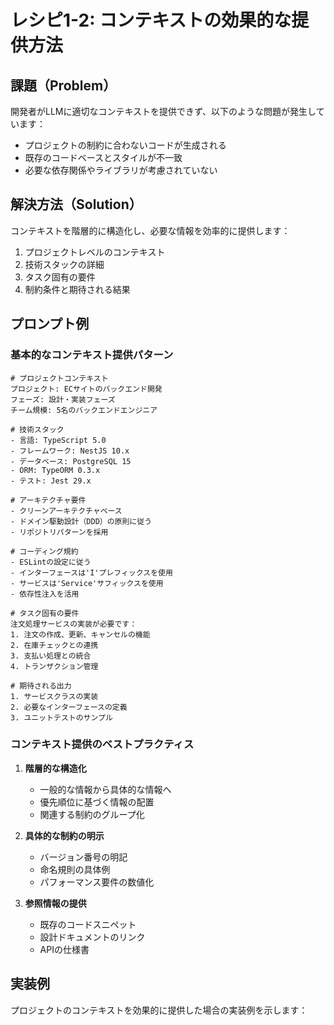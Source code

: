 # レシピ1-2: コンテキストの効果的な提供方法

## 課題（Problem）
開発者がLLMに適切なコンテキストを提供できず、以下のような問題が発生しています：
- プロジェクトの制約に合わないコードが生成される
- 既存のコードベースとスタイルが不一致
- 必要な依存関係やライブラリが考慮されていない

## 解決方法（Solution）
コンテキストを階層的に構造化し、必要な情報を効率的に提供します：

1. プロジェクトレベルのコンテキスト
2. 技術スタックの詳細
3. タスク固有の要件
4. 制約条件と期待される結果

## プロンプト例

### 基本的なコンテキスト提供パターン

```
# プロジェクトコンテキスト
プロジェクト: ECサイトのバックエンド開発
フェーズ: 設計・実装フェーズ
チーム規模: 5名のバックエンドエンジニア

# 技術スタック
- 言語: TypeScript 5.0
- フレームワーク: NestJS 10.x
- データベース: PostgreSQL 15
- ORM: TypeORM 0.3.x
- テスト: Jest 29.x

# アーキテクチャ要件
- クリーンアーキテクチャベース
- ドメイン駆動設計（DDD）の原則に従う
- リポジトリパターンを採用

# コーディング規約
- ESLintの設定に従う
- インターフェースは'I'プレフィックスを使用
- サービスは'Service'サフィックスを使用
- 依存性注入を活用

# タスク固有の要件
注文処理サービスの実装が必要です：
1. 注文の作成、更新、キャンセルの機能
2. 在庫チェックとの連携
3. 支払い処理との統合
4. トランザクション管理

# 期待される出力
1. サービスクラスの実装
2. 必要なインターフェースの定義
3. ユニットテストのサンプル
```

### コンテキスト提供のベストプラクティス

1. **階層的な構造化**
   - 一般的な情報から具体的な情報へ
   - 優先順位に基づく情報の配置
   - 関連する制約のグループ化

2. **具体的な制約の明示**
   - バージョン番号の明記
   - 命名規則の具体例
   - パフォーマンス要件の数値化

3. **参照情報の提供**
   - 既存のコードスニペット
   - 設計ドキュメントのリンク
   - APIの仕様書

## 実装例

プロジェクトのコンテキストを効果的に提供した場合の実装例を示します：